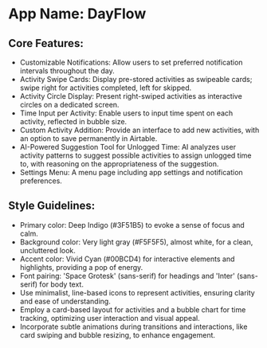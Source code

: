# **App Name**: DayFlow

## Core Features:

- Customizable Notifications: Allow users to set preferred notification intervals throughout the day.
- Activity Swipe Cards: Display pre-stored activities as swipeable cards; swipe right for activities completed, left for skipped.
- Activity Circle Display: Present right-swiped activities as interactive circles on a dedicated screen.
- Time Input per Activity: Enable users to input time spent on each activity, reflected in bubble size.
- Custom Activity Addition: Provide an interface to add new activities, with an option to save permanently in Airtable.
- AI-Powered Suggestion Tool for Unlogged Time: AI analyzes user activity patterns to suggest possible activities to assign unlogged time to, with reasoning on the appropriateness of the suggestion.
- Settings Menu: A menu page including app settings and notification preferences.

## Style Guidelines:

- Primary color: Deep Indigo (#3F51B5) to evoke a sense of focus and calm.
- Background color: Very light gray (#F5F5F5), almost white, for a clean, uncluttered look.
- Accent color: Vivid Cyan (#00BCD4) for interactive elements and highlights, providing a pop of energy.
- Font pairing: 'Space Grotesk' (sans-serif) for headings and 'Inter' (sans-serif) for body text.
- Use minimalist, line-based icons to represent activities, ensuring clarity and ease of understanding.
- Employ a card-based layout for activities and a bubble chart for time tracking, optimizing user interaction and visual appeal.
- Incorporate subtle animations during transitions and interactions, like card swiping and bubble resizing, to enhance engagement.
